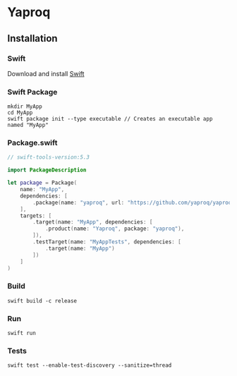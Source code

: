 # Yaproq

## Installation
### Swift
Download and install [Swift](https://swift.org/download)

### Swift Package
```shell
mkdir MyApp
cd MyApp
swift package init --type executable // Creates an executable app named "MyApp"
```

### Package.swift
```swift
// swift-tools-version:5.3

import PackageDescription

let package = Package(
    name: "MyApp",
    dependencies: [
        .package(name: "yaproq", url: "https://github.com/yaproq/yaproq.git", .branch("master"))
    ],
    targets: [
        .target(name: "MyApp", dependencies: [
            .product(name: "Yaproq", package: "yaproq"),
        ]),
        .testTarget(name: "MyAppTests", dependencies: [
            .target(name: "MyApp")
        ])
    ]
)
```

### Build
```shell
swift build -c release
```

### Run
```shell
swift run
```

### Tests
```shell
swift test --enable-test-discovery --sanitize=thread
```
